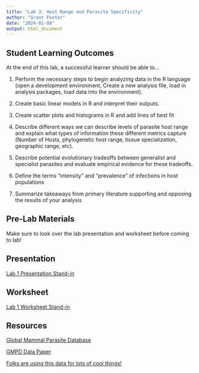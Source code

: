```yaml
---
title: "Lab 3: Host Range and Parasite Specificity"
author: "Grant Foster"
date: "2024-01-08"
output: html_document
---
```




## Student Learning Outcomes

At the end of this lab, a successful learner should be able to…

1. Perform the necessary steps to begin analyzing data in the R language (open a development environment, Create a new analysis file, load in analysis packages, load data into the environment). 

2. Create basic linear models in R and interpret their outputs.

3. Create scatter plots and histograms in R and add lines of best fit

4. Describe different ways we can describe levels of parasite host range and explain what types of information these different metrics capture (Number of Hosts, phylogenetic host range, tissue specialization, geographic range, etc). 

5. Describe potential evolutionary tradeoffs between generalist and specialist parasites and evaluate empirical evidence for these tradeoffs. 

6. Define the terms “intensity” and “prevalence” of infections in host populations

7. Summarize takeaways from primary literature supporting and opposing the results of your analysis


## Pre-Lab Materials
Make sure to look over the lab presentation and worksheet before coming to lab!


## Presentation
[Lab 1 Presentation Stand-in](/lab/lab3_hostRange/Lab1Notes.pdf)

## Worksheet
[Lab 1 Worksheet Stand-in](/lab/lab3_hostRange/531L_Lab1Notes.docx)

## Resources
[Global Mammal Parasite Database](https://parasites.nunn-lab.org/)

[GMPD Data Paper](https://doi.org/10.1002/ecy.1799) 

[Folks are using this data for lots of cool things!](https://scholar.google.com/scholar?cites=14643424445719922754&as_sdt=5,41&sciodt=0,41&hl=en) 
